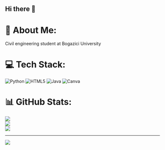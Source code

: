 ## Hi there 👋
# 💫 About Me:
Civil engineering student at Bogazici University


# 💻 Tech Stack:
![Python](https://img.shields.io/badge/python-3670A0?style=for-the-badge&logo=python&logoColor=ffdd54) ![HTML5](https://img.shields.io/badge/html5-%23E34F26.svg?style=for-the-badge&logo=html5&logoColor=white) ![Java](https://img.shields.io/badge/java-%23ED8B00.svg?style=for-the-badge&logo=openjdk&logoColor=white) ![Canva](https://img.shields.io/badge/Canva-%2300C4CC.svg?style=for-the-badge&logo=Canva&logoColor=white)
# 📊 GitHub Stats:
![](https://github-readme-stats.vercel.app/api?username=melkynn940&theme=dark&hide_border=false&include_all_commits=false&count_private=false)<br/>
![](https://github-readme-streak-stats.herokuapp.com/?user=melkynn940&theme=dark&hide_border=false)<br/>
![](https://github-readme-stats.vercel.app/api/top-langs/?username=melkynn940&theme=dark&hide_border=false&include_all_commits=false&count_private=false&layout=compact)

---
[![](https://visitcount.itsvg.in/api?id=melkynn940&icon=0&color=0)](https://visitcount.itsvg.in)

<!-- Proudly created with GPRM ( https://gprm.itsvg.in ) -->
<!--
**melkynn940/melkynn940** is a ✨ _special_ ✨ repository because its `README.md` (this file) appears on your GitHub profile.

Here are some ideas to get you started:

- 🔭 I’m currently working on ...
- 🌱 I’m currently learning ...
- 👯 I’m looking to collaborate on ...
- 🤔 I’m looking for help with ...
- 💬 Ask me about ...
- 📫 How to reach me: ...
- 😄 Pronouns: ...
- ⚡ Fun fact: ...
-->
